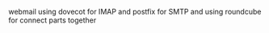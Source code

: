 webmail 
using dovecot for IMAP and postfix for SMTP
and using roundcube  for connect parts together 
